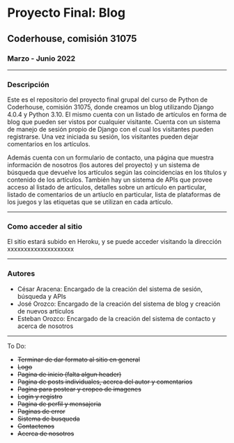 # Proyecto Final: Blog
## Coderhouse, comisión 31075
### Marzo - Junio 2022

---
### Descripción

Este es el repositorio del proyecto final grupal del curso de Python de Coderhouse, comisión 31075, donde creamos un blog utilizando Django 4.0.4 y Python 3.10. El mismo cuenta con un listado de artículos en forma de blog que pueden ser vistos por cualquier visitante. Cuenta con un sistema de manejo de sesión propio de Django con el cual los visitantes pueden registrarse. Una vez iniciada su sesión, los visitantes pueden dejar comentarios en los artículos.

Además cuenta con un formulario de contacto, una página que muestra información de nosotros (los autores del proyecto) y un sistema de búsqueda que devuelve los artículos según las coincidencias en los títulos y contenido de los artículos. También hay un sistema de APIs que provee acceso al listado de artículos, detalles sobre un artículo en particular, listado de comentarios de un artíuclo en particular, lista de plataformas de los juegos y las etiquetas que se utilizan en cada artículo.

---
### Como acceder al sitio
El sitio estará subido en Heroku, y se puede acceder visitando la dirección xxxxxxxxxxxxxxxxxxxx

---
### Autores
* César Aracena: Encargado de la creación del sistema de sesión, búsqueda y APIs
* José Orozco: Encargado de la creación del sistema de blog y creación de nuevos artículos
* Esteban Orozco: Encargado de la creación del sistema de contacto y acerca de nosotros

---
To Do:
* ~~Terminar de dar formato al sitio en general~~
* ~~Logo~~
* ~~Pagina de inicio (falta algun header)~~
* ~~Pagina de posts individuales, acerca del autor y comentarios~~
* ~~Pagina para postear y cropeo de imagenes~~
* ~~Login y registro~~
* ~~Pagina de perfil y mensajeria~~
* ~~Paginas de error~~
* ~~Sistema de busqueda~~
* ~~Contactenos~~
* ~~Acerca de nosotros~~
